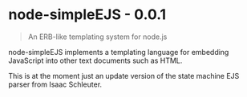 # node-simpleEJS - 0.0.1

> An  ERB-like templating system for node.js

node-simpleEJS implements a templating language for embedding JavaScript into
other text documents such as HTML. 

This is at the moment just an update version of the state machine EJS parser from Isaac Schleuter.




